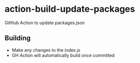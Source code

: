 # action-build-update-packages

GitHub Action to update packages.json

## Building

* Make any changes to the index.js
* GH Action will automatically build once committed
